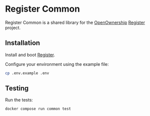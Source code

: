 # Register Common

Register Common is a shared library for the [OpenOwnership](https://www.openownership.org/en/) [Register](https://github.com/openownership/register) project.

## Installation

Install and boot [Register](https://github.com/openownership/register).

Configure your environment using the example file:

```sh
cp .env.example .env
```

## Testing

Run the tests:

```sh
docker compose run common test
```
